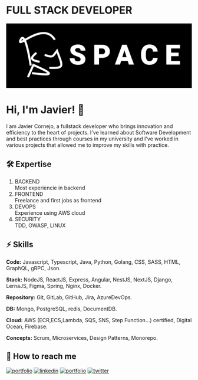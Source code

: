 
<link rel="stylesheet" href="assets/styles.css" type="text/css">

# FULL STACK DEVELOPER

<a href="https://www.jjcp.space" target="_blank">
    <picture>
        <!-- AVIF format for modern browsers that support it -->
        <source srcset="assets/logo.avif" type="image/avif">
        <!-- WebP format for modern browsers -->
        <source srcset="assets/logo.webp" type="image/webp">
        <!-- JPEG format for older browsers -->
        <img src="assets/logo.png" alt="jjcp.space">
    </picture>
</a>

# Hi, I'm Javier! 👋

I am Javier Cornejo, a fullstack developer who brings innovation and efficiency to the heart of projects. I've learned about Software Development and best practices through courses in my university and I've worked in various projects that allowed me to improve my skills with practice.

## 🛠 Expertise

<ol>
    <li style="--accent-color:#354c7c">
        <div class="title">BACKEND</div>
        <div class="descr">Most experiencie in backend</div>
    </li>
    <li style="--accent-color:#505a74">
        <div class="title">FRONTEND</div>
        <div class="descr">Freelance and first jobs as frontend</div>
    </li>
    <li style="--accent-color:#b0b8ce">
        <div class="title">DEVOPS</div>
        <div class="descr">Experience using AWS cloud</div>
    </li>
    <li style="--accent-color:#BDBEBE">
        <div class="title">SECURITY</div>
        <div class="descr">TDD, OWASP, LINUX</div>
    </li>
</ol>

## ⚡️ Skills

**Code:**  Javascript, Typescript, Java, Python, Golang, CSS, SASS, HTML, GraphQL, gRPC, Json.

**Stack:** NodeJS, ReactJS, Express, Angular, NestJS, NextJS, Django, LernaJS, Figma, Spring, Nginx, Docker.

**Repository:** Git, GitLab, GitHub, Jira, AzureDevOps.

**DB:** Mongo, PostgreSQL, redis, DocumentDB.

**Cloud:** AWS (ECR,ECS,Lambda, SQS, SNS, Step Function...) certified, Digital Ocean, Firebase.

**Concepts:** Scrum, Microservices, Design Patterns, Monorepo.

## 🔗 How to reach me

[![portfolio](https://img.shields.io/badge/my_portfolio-000?style=for-the-badge&logo=ko-fi&logoColor=white)](https://www.jjcp.space)
[![linkedin](https://img.shields.io/badge/linkedin-0A66C2?style=for-the-badge&logo=linkedin&logoColor=white)](https://www.linkedin.com/in/javier-jail-cornejo)
[![portfolio](https://img.shields.io/badge/GitHub-100000?style=for-the-badge&logo=github&logoColor=white)](https://github.com/shionAoi)
[![twitter](https://img.shields.io/badge/Gmail-D14836?style=for-the-badge&logo=gmail&logoColor=white)](mailto:javier.jail.cornejo@gmail.com)